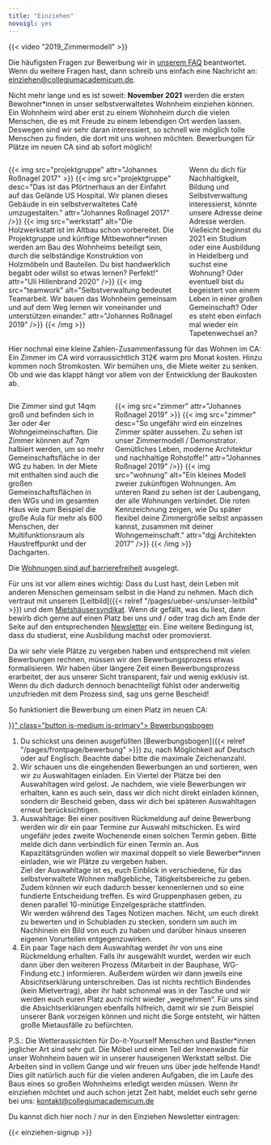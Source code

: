 ```yaml
---
title: "Einziehen"
novoigl: yes
---
```


{{< video "2019_Zimmermodell" >}}

Die häufigsten Fragen zur Bewerbung wir in [unserem FAQ](/faq) beantwortet. Wenn du weitere Fragen hast, dann schreib uns einfach eine Nachricht an: einziehen@collegiumacademicum.de.

Nicht mehr lange und es ist soweit: **November 2021** werden die ersten Bewohner*innen in unser selbstverwaltetes Wohnheim einziehen können. Ein Wohnheim wird aber erst zu einem Wohnheim durch die vielen Menschen, die es mit Freude zu einem lebendigen Ort werden lassen. Deswegen sind wir sehr daran interessiert, so schnell wie möglich tolle Menschen zu finden, die dort mit uns wohnen möchten. Bewerbungen für Plätze im neuen CA sind ab sofort möglich!

<div class="columns" style="margin-top: 2em;">
    <div class="column">
    {{< img src="projektgruppe" attr="Johannes Roßnagel 2017" >}}
        {{< img src="projektgruppe" desc="Das ist das Pförtnerhaus an der Einfahrt auf das Gelände US Hospital. Wir planen dieses Gebäude in ein selbstverwaltetes Café umzugestalten." attr="Johannes Roßnagel 2017" />}}
        {{< img src="werkstatt" alt="Die Holzwerkstatt ist im Altbau schon vorbereitet. Die Projektgruppe und künftige Mitbewohner*innen werden am Bau des Wohnheims beteiligt sein, durch die selbständige Konstruktion von Holzmöbeln und Bauteilen. Du bist handwerklich begabt oder willst so etwas lernen? Perfekt!" attr="Uli Hillenbrand 2020" />}}
        {{< img src="teamwork" alt="Selbstverwaltung bedeutet Teamarbeit. Wir bauen das Wohnheim gemeinsam und auf dem Weg lernen wir voneinander und unterstützen einander." attr="Johannes Roßnagel 2019" />}}
    {{< /img >}}
    </div>
    <div class="column">
        Wenn du dich für Nachhaltigkeit, Bildung und Selbstverwaltung interessierst, könnte unsere Adresse deine Adresse werden. Vielleicht beginnst du 2021 ein Studium oder eine Ausbildung in Heidelberg und suchst eine Wohnung? Oder eventuell bist du begeistert von einem Leben in einer großen Gemeinschaft? Oder es steht eben einfach mal wieder ein Tapetenwechsel an?
    </div>
</div>

Hier nochmal eine kleine Zahlen-Zusammenfassung für das Wohnen im CA: Ein Zimmer im CA wird vorraussichtlich 312€ warm pro Monat kosten. Hinzu kommen noch Stromkosten. Wir bemühen uns, die Miete weiter zu senken. Ob und wie das klappt hängt vor allem von der Entwicklung der Baukosten ab.

<div class="columns" style="margin-top: 2em;">
    <div class="column">
        Die Zimmer sind gut 14qm groß und befinden sich in 3er oder 4er Wohngeimeinschaften. Die Zimmer können auf 7qm halbiert werden, um so mehr Gemeinschaftsfläche in der WG zu haben. In der Miete mit enthalten sind auch die großen Gemeinschaftsflächen in den WGs und im gesamten Haus wie zum Beispiel die große Aula für mehr als 600 Menschen, der Multifunktionsraum als Haustreffpunkt und der Dachgarten.
    </div>
    <div class="column">
        {{< img src="zimmer" attr="Johannes Roßnagel 2019" >}}
            {{< img src="zimmer" desc="So ungefähr wird ein einzelnes Zimmer später aussehen. Zu sehen ist unser Zimmermodell / Demonstrator. Gemütliches Leben, moderne Architektur und nachhaltige Rohstoffe!" attr="Johannes Roßnagel 2019" />}}
            {{< img src="wohnung" alt="Ein kleines Modell zweier zukünftigen Wohnungen. Am unteren Rand zu sehen ist der Laubengang, der alle Wohnungen verbindet. Die roten Kennzeichnung zeigen, wie Du später flexibel deine Zimmergröße selbst anpassen kannst, zusammen mit deiner Wohngemeinschaft." attr="dgj Architekten 2017" />}}
        {{< /img >}}
    </div>
</div>

Die <a href="/barrierefreiheit">Wohnungen sind auf barrierefreiheit</a> ausgelegt.

Für uns ist vor allem eines wichtig: Dass du Lust hast, dein Leben mit anderen Menschen gemeinsam selbst in die Hand zu nehmen. Mach dich vertraut mit unserem [Leitbild]({{< relref "/pages/ueber-uns/unser-leitbild" >}}) und dem [Mietshäusersyndikat](https://www.syndikat.org/). Wenn dir gefällt, was du liest, dann bewirb dich gerne auf einen Platz bei uns und / oder trag dich am Ende der Seite auf den entsprechenden [Newsletter](#einziehen_form) ein.
Eine weitere Bedingung ist, dass du studierst, eine Ausbildung machst oder promovierst.

Da wir sehr viele Plätze zu vergeben haben und entsprechend mit vielen Bewerbungen rechnen, müssen wir den Bewerbungsprozess etwas formalisieren. Wir haben über längere Zeit einen Bewerbungsprozess erarbeitet, der aus unserer Sicht transparent, fair und wenig exklusiv ist. Wenn du dich dadurch dennoch benachteiligt fühlst oder anderweitig unzufrieden mit dem Prozess sind, sag uns gerne Bescheid!

So funktioniert die Bewerbung um einen Platz im neuen CA:

<div class="buttons is-centered">
    <a href="{{< relref "/pages/frontpage/bewerbung" >}}" class="button is-medium is-primary">
        <span class="icon">
            <i class="icon-home"></i>
        </span>
        <span>Bewerbungsbogen</span>
    </a>
</div>

1. Du schickst uns deinen ausgefüllten [Bewerbungsbogen]({{< relref "/pages/frontpage/bewerbung" >}}) zu, nach Möglichkeit auf Deutsch oder auf Englisch. Beachte dabei bitte die maximale Zeichenanzahl.
2. Wir schauen uns die eingehenden Bewerbungen an und sortieren, wen wir zu Auswahltagen einladen. Ein Viertel der Plätze bei den Auswahltagen wird gelost. Je nachdem, wie viele Bewerbungen wir erhalten, kann es auch sein, dass wir dich nicht direkt einladen können, sondern dir Bescheid geben, dass wir dich bei späteren Auswahltagen erneut berücksichtigen.
3. Auswahltage:
Bei einer positiven Rückmeldung auf deine Bewerbung werden wir dir ein paar Termine zur Auswahl mitschicken. Es wird ungefähr jedes zweite Wochenende einen solchen Termin geben. Bitte melde dich dann verbindlich für einen Termin an. Aus Kapazitätsgründen wollen wir maximal doppelt so viele Bewerber*innen einladen, wie wir Plätze zu vergeben haben.<br>
Ziel der Auswahltage ist es, euch Einblick in verschiedene, für das selbstverwaltete Wohnen maßgebliche, Tätigkeitsbereiche zu geben. Zudem können wir euch dadurch besser kennenlernen und so eine fundierte Entscheidung treffen. Es wird Gruppenphasen geben, zu denen parallel 10-minütige Einzelgespräche stattfinden.<br>
Wir werden während des Tages Notizen machen. Nicht, um euch direkt zu bewerten und in Schubladen zu stecken, sondern um auch im Nachhinein ein Bild von euch zu haben und darüber hinaus unseren eigenen Vorurteilen entgegenzuwirken.
4. Ein paar Tage nach dem Auswahltag werdet ihr von uns eine Rückmeldung erhalten. Falls ihr ausgewählt wurdet, werden wir euch dann über den weiteren Prozess (Mitarbeit in der Bauphase, WG-Findung etc.) informieren. Außerdem würden wir dann jeweils eine Absichtserklärung unterschreiben. Das ist nichts rechtlich Bindendes (kein Mietvertrag), aber ihr habt schonmal was in der Tasche und wir werden euch euren Platz auch nicht wieder „wegnehmen“. Für uns sind die Absichtserklärungen ebenfalls hilfreich, damit wir sie zum Beispiel unserer Bank vorzeigen können und nicht die Sorge entsteht, wir hätten große Mietausfälle zu befürchten.

P.S.: Die Wetteraussichten für Do-it-Yourself Menschen und Bastler*innen jeglicher Art sind sehr gut. Die Möbel und einen Teil der Innenwände für unser Wohnheim bauen wir in unserer hauseigenen Werkstatt selbst. Die Arbeiten sind in vollem Gange und wir freuen uns über jede helfende Hand! Dies gilt natürlich auch für die vielen anderen Aufgaben, die im Laufe des Baus eines so großen Wohnheims erledigt werden müssen. Wenn ihr einziehen möchtet und auch schon jetzt Zeit habt, meldet euch sehr gerne bei uns: kontakt@collegiumacademicum.de

<p>Du kannst dich hier noch / nur in den Einziehen Newsletter eintragen:</p>

{{< einziehen-signup >}}
